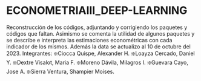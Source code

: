 # ECONOMETRIAIII_DEEP-LEARNING
Reconstrucción de los códigos, adjuntando y corrigiendo los paquetes y códigos que faltan. Asimismo se comenta la utilidad de algunos paquetes y se describe e interpreta las estimaciones econométricas con cada indicador de los mismos. Además la data se actualizo al 10 de octubre del 2023.
Integrantes:
❇️Ciocca Quispe, Alexander H.
❇️Loayza Cercado, Daniel Y.
❇️Dextre Visalot, Maria F.
❇️Moreno Dávila, Milagros I.
❇️Guevara Cayo, Jose A.
❇️Sierra Ventura, Shampier Moises.

